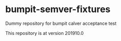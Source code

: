 # bumpit-semver-fixtures
Dummy repository for bumpit calver acceptance test

This repository is at version 201910.0


